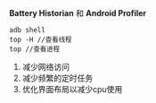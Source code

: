 **Battery Historian** 和 **Android Profiler**

```
adb shell
top -H //查看线程
top //查看进程
```

1. 减少网络访问
2. 减少频繁的定时任务
3. 优化界面布局以减少cpu使用